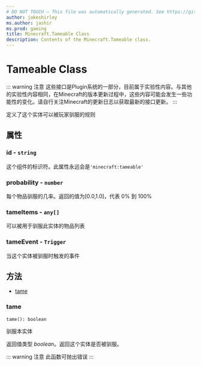```yaml
---
# DO NOT TOUCH — This file was automatically generated. See https://github.com/Mojang/MinecraftScriptingApiDocsGenerator to modify descriptions, examples, etc.
author: jakeshirley
ms.author: jashir
ms.prod: gaming
title: Minecraft.Tameable Class
description: Contents of the Minecraft.Tameable class.
---
```

# Tameable Class
::: warning 注意
这些接口是Plugin系统的一部分，目前属于实验性内容。与其他的实验性内容相同，在Minecraft的版本更新过程中，这些内容可能会发生一些功能性的变化。请自行关注Minecraft的更新日志以获取最新的接口更新。
:::
<!-- Defines the rules for a mob to be tamed by the player. -->
定义了这个实体可以被玩家驯服的规则

## 属性
### **id** - `string`
<!-- Identifier of this component. Should always be minecraft:tameable. -->
这个组件的标识符。此属性永远会是`'minecraft:tameable'`


### **probability** - `number`
<!-- The chance of taming the entity with each item use between 0.0 and 1.0, where 1.0 is 100% -->
每个物品驯服的几率。返回的值为[0.0,1.0]，代表 0% 到 100%


### **tameItems** - `any[]`
<!-- The list of items that can be used to tame this entity. -->
可以被用于驯服此实体的物品列表



### **tameEvent** - `Trigger`
<!-- Event to run when this entity becomes tamed. -->
当这个实体被驯服时触发的事件



## 方法
- [tame](#tame)
  
### **tame**
`
tame(): boolean
`

<!-- Tames this entity. -->
驯服本实体

<!-- Returns *boolean* - Returns true if the entity was tamed. -->
返回值类型 *boolean*。返回这个实体是否被驯服。 


::: warning 注意
此函数可抛出错误
:::